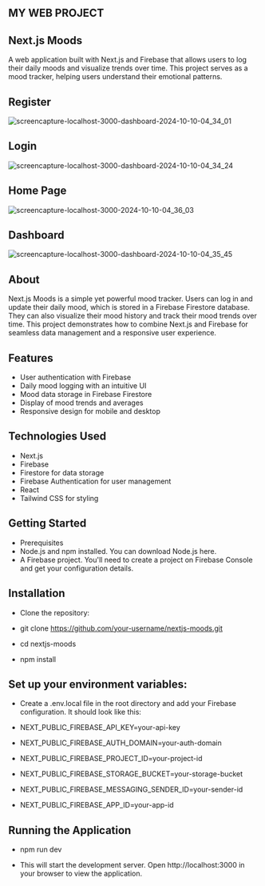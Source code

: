 ## MY WEB PROJECT

## Next.js Moods

A web application built with Next.js and Firebase that allows users to log their daily moods and visualize trends over time. This project serves as a mood tracker, helping users understand their emotional patterns.

## Register

![screencapture-localhost-3000-dashboard-2024-10-10-04_34_01](https://github.com/user-attachments/assets/b0a48fd6-55bf-474d-8778-9a8cb832399f)

## Login

![screencapture-localhost-3000-dashboard-2024-10-10-04_34_24](https://github.com/user-attachments/assets/1a3af1a0-96c7-4b40-8b05-7ca044084c5c)

## Home Page

![screencapture-localhost-3000-2024-10-10-04_36_03](https://github.com/user-attachments/assets/26f55163-68db-4bf1-b3ad-f89310e4bd3b)

## Dashboard

![screencapture-localhost-3000-dashboard-2024-10-10-04_35_45](https://github.com/user-attachments/assets/0f35c941-3864-4ebe-bcb1-2cb11554d452)

## About
Next.js Moods is a simple yet powerful mood tracker. Users can log in and update their daily mood, which is stored in a Firebase Firestore database. They can also visualize their mood history and track their mood trends over time. This project demonstrates how to combine Next.js and Firebase for seamless data management and a responsive user experience.

## Features
- User authentication with Firebase
- Daily mood logging with an intuitive UI
- Mood data storage in Firebase Firestore
- Display of mood trends and averages
- Responsive design for mobile and desktop

## Technologies Used
- Next.js
- Firebase
- Firestore for data storage
- Firebase Authentication for user management
- React
- Tailwind CSS for styling

## Getting Started
- Prerequisites
- Node.js and npm installed. You can download Node.js here.
- A Firebase project. You'll need to create a project on Firebase Console and get your configuration details.

## Installation
- Clone the repository:
  
- git clone https://github.com/your-username/nextjs-moods.git
- cd nextjs-moods
- npm install

## Set up your environment variables:

- Create a .env.local file in the root directory and add your Firebase configuration. It should look like this:

- NEXT_PUBLIC_FIREBASE_API_KEY=your-api-key
- NEXT_PUBLIC_FIREBASE_AUTH_DOMAIN=your-auth-domain
- NEXT_PUBLIC_FIREBASE_PROJECT_ID=your-project-id
- NEXT_PUBLIC_FIREBASE_STORAGE_BUCKET=your-storage-bucket
- NEXT_PUBLIC_FIREBASE_MESSAGING_SENDER_ID=your-sender-id
- NEXT_PUBLIC_FIREBASE_APP_ID=your-app-id

## Running the Application

- npm run dev

- This will start the development server. Open http://localhost:3000 in your browser to view the application.
